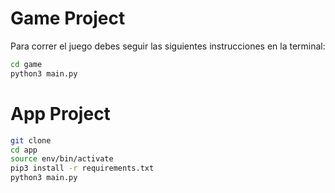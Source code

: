 # Game Project

Para correr el juego debes seguir las siguientes instrucciones en la terminal: 

```sh
cd game 
python3 main.py
```

# App Project
```sh
git clone
cd app
source env/bin/activate
pip3 install -r requirements.txt
python3 main.py
```


